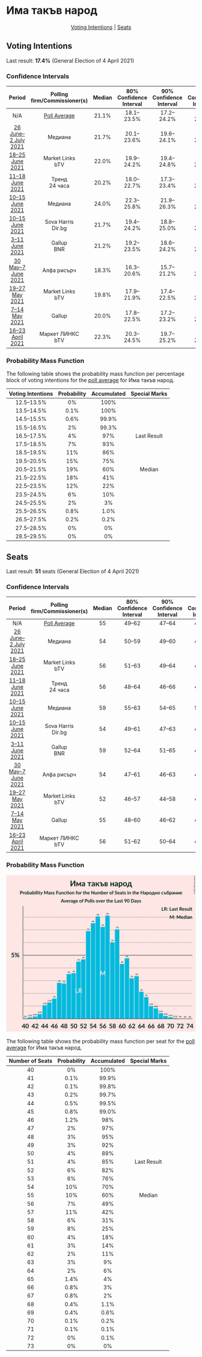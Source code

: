 # Има такъв народ

<p align="center"><a href="#voting-intentions">Voting Intentions</a> | <a href="#seats">Seats</a></p>

## Voting Intentions

Last result: **17.4%** (General Election of 4 April 2021)

### Confidence Intervals

| Period     | Polling firm/Commissioner(s) | Median | 80% Confidence Interval | 90% Confidence Interval | 95% Confidence Interval | 99% Confidence Interval |
|:----------:|:----------------:|:-----------:|:-----------------------:|:-----------------------:|:-----------------------:|:-----------------------:|
| N/A | [Poll Average](average.html) | 21.1% | 18.1–23.5% | 17.2–24.2% | 16.5–24.8% | 15.3–26.1% |
| [26 June–2 July 2021](2021-07-02-Медиана.html) | Медиана | 21.7% | 20.1–23.6% | 19.6–24.1% | 19.2–24.5% | 18.4–25.4% |
| [18–25 June 2021](2021-06-25-MarketLinks.html) | Market Links <br> bTV | 22.0% | 19.9–24.2% | 19.4–24.8% | 18.9–25.4% | 17.9–26.5% |
| [11–18 June 2021](2021-06-18-Тренд.html) | Тренд <br> 24 часа | 20.2% | 18.0–22.7% | 17.3–23.4% | 16.8–24.0% | 15.8–25.2% |
| [10–15 June 2021](2021-06-15-Медиана.html) | Медиана | 24.0% | 22.3–25.8% | 21.9–26.3% | 21.5–26.7% | 20.7–27.6% |
| [10–15 June 2021](2021-06-15-SovaHarris.html) | Sova Harris <br> Dir.bg | 21.7% | 19.4–24.2% | 18.8–25.0% | 18.2–25.6% | 17.2–26.8% |
| [3–11 June 2021](2021-06-11-Gallup.html) | Gallup <br> BNR | 21.2% | 19.2–23.5% | 18.6–24.2% | 18.1–24.7% | 17.2–25.8% |
| [30 May–7 June 2021](2021-06-07-Алфарисърч.html) | Алфа рисърч | 18.3% | 16.3–20.6% | 15.7–21.2% | 15.2–21.8% | 14.3–22.9% |
| [19–27 May 2021](2021-05-27-MarketLinks.html) | Market Links <br> bTV | 19.8% | 17.9–21.9% | 17.4–22.5% | 16.9–23.0% | 16.1–24.0% |
| [7–14 May 2021](2021-05-14-Gallup.html) | Gallup | 20.0% | 17.8–22.5% | 17.2–23.2% | 16.6–23.9% | 15.6–25.1% |
| [16–23 April 2021](2021-04-23-МаркетЛИНКС.html) | Маркет ЛИНКС <br> bTV | 22.3% | 20.3–24.5% | 19.7–25.2% | 19.2–25.7% | 18.3–26.8% |

### Probability Mass Function

The following table shows the probability mass function per percentage block of voting intentions for the [poll average](average.html) for Има такъв народ.

| Voting Intentions | Probability | Accumulated | Special Marks |
|:-----------------:|:-----------:|:-----------:|:-------------:|
| 12.5–13.5% | 0% | 100% |  |
| 13.5–14.5% | 0.1% | 100% |  |
| 14.5–15.5% | 0.6% | 99.9% |  |
| 15.5–16.5% | 2% | 99.3% |  |
| 16.5–17.5% | 4% | 97% | Last Result |
| 17.5–18.5% | 7% | 93% |  |
| 18.5–19.5% | 11% | 86% |  |
| 19.5–20.5% | 15% | 75% |  |
| 20.5–21.5% | 19% | 60% | Median |
| 21.5–22.5% | 18% | 41% |  |
| 22.5–23.5% | 12% | 22% |  |
| 23.5–24.5% | 6% | 10% |  |
| 24.5–25.5% | 2% | 3% |  |
| 25.5–26.5% | 0.8% | 1.0% |  |
| 26.5–27.5% | 0.2% | 0.2% |  |
| 27.5–28.5% | 0% | 0% |  |
| 28.5–29.5% | 0% | 0% |  |


## Seats

Last result: **51** seats (General Election of 4 April 2021)

### Confidence Intervals

| Period     | Polling firm/Commissioner(s) | Median | 80% Confidence Interval | 90% Confidence Interval | 95% Confidence Interval | 99% Confidence Interval |
|:----------:|:----------------:|:------:|:-----------------------:|:-----------------------:|:-----------------------:|:-----------------------:|
| N/A | [Poll Average](average.html) | 55 | 49–62 | 47–64 | 46–66 | 43–69 |
| [26 June–2 July 2021](2021-07-02-Медиана.html) | Медиана | 54 | 50–59 | 49–60 | 47–61 | 46–64 |
| [18–25 June 2021](2021-06-25-MarketLinks.html) | Market Links <br> bTV | 56 | 51–63 | 49–64 | 48–66 | 46–69 |
| [11–18 June 2021](2021-06-18-Тренд.html) | Тренд <br> 24 часа | 56 | 48–64 | 46–66 | 45–67 | 44–69 |
| [10–15 June 2021](2021-06-15-Медиана.html) | Медиана | 59 | 55–63 | 54–65 | 53–66 | 51–68 |
| [10–15 June 2021](2021-06-15-SovaHarris.html) | Sova Harris <br> Dir.bg | 54 | 49–61 | 47–63 | 45–64 | 43–68 |
| [3–11 June 2021](2021-06-11-Gallup.html) | Gallup <br> BNR | 59 | 52–64 | 51–65 | 49–67 | 46–69 |
| [30 May–7 June 2021](2021-06-07-Алфарисърч.html) | Алфа рисърч | 54 | 47–61 | 46–63 | 44–64 | 41–68 |
| [19–27 May 2021](2021-05-27-MarketLinks.html) | Market Links <br> bTV | 52 | 46–57 | 44–58 | 44–60 | 42–63 |
| [7–14 May 2021](2021-05-14-Gallup.html) | Gallup | 55 | 48–60 | 46–62 | 45–64 | 41–68 |
| [16–23 April 2021](2021-04-23-МаркетЛИНКС.html) | Маркет ЛИНКС <br> bTV | 56 | 51–62 | 50–64 | 48–65 | 46–68 |

### Probability Mass Function

![Graph with seats probability mass function not yet produced](average-seats-pmf-иматакъвнарод.png "Seats Probability Mass Function")

The following table shows the probability mass function per seat for the [poll average](average.html) for Има такъв народ.

| Number of Seats | Probability | Accumulated | Special Marks |
|:---------------:|:-----------:|:-----------:|:-------------:|
| 40 | 0% | 100% |  |
| 41 | 0.1% | 99.9% |  |
| 42 | 0.1% | 99.8% |  |
| 43 | 0.2% | 99.7% |  |
| 44 | 0.5% | 99.5% |  |
| 45 | 0.8% | 99.0% |  |
| 46 | 1.2% | 98% |  |
| 47 | 2% | 97% |  |
| 48 | 3% | 95% |  |
| 49 | 3% | 92% |  |
| 50 | 4% | 89% |  |
| 51 | 4% | 85% | Last Result |
| 52 | 6% | 82% |  |
| 53 | 6% | 76% |  |
| 54 | 10% | 70% |  |
| 55 | 10% | 60% | Median |
| 56 | 7% | 49% |  |
| 57 | 11% | 42% |  |
| 58 | 6% | 31% |  |
| 59 | 8% | 25% |  |
| 60 | 4% | 18% |  |
| 61 | 3% | 14% |  |
| 62 | 2% | 11% |  |
| 63 | 3% | 9% |  |
| 64 | 2% | 6% |  |
| 65 | 1.4% | 4% |  |
| 66 | 0.8% | 3% |  |
| 67 | 0.8% | 2% |  |
| 68 | 0.4% | 1.1% |  |
| 69 | 0.4% | 0.6% |  |
| 70 | 0.1% | 0.2% |  |
| 71 | 0.1% | 0.1% |  |
| 72 | 0% | 0.1% |  |
| 73 | 0% | 0% |  |


